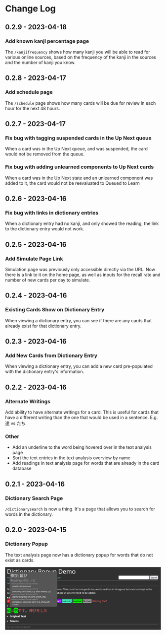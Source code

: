 # Change Log

## 0.2.9 - 2023-04-18
### Add known kanji percentage page
The `/kanjifrequency` shows how many kanji you will be able to read for various online sources, based on the frequency of the kanji in the sources and the number of kanji you know.

## 0.2.8 - 2023-04-17
### Add schedule page
The `/schedule` page shows how many cards will be due for review in each hour for the next 48 hours.

## 0.2.7 - 2023-04-17
### Fix bug with tagging suspended cards in the Up Next queue
When a card was in the Up Next queue, and was suspended, the card would not be removed from the queue.

### Fix bug with adding unlearned components to Up Next cards
When a card was in the Up Next state and an unlearned component was added to it, the card would not be reevaluated to Queued to Learn

## 0.2.6 - 2023-04-16
### Fix bug with links in dictionary entries
When a dictionary entry had no kanji, and only showed the reading, the link to the dictionary entry would not work.

## 0.2.5 - 2023-04-16
### Add Simulate Page Link
Simulation page was previously only accessible directly via the URL. Now there is a link to it on the home page, as well as inputs for the recall rate and number of new cards per day to simulate.

## 0.2.4 - 2023-04-16
### Existing Cards Show on Dictionary Entry
When viewing a dictionary entry, you can see if there are any cards that already exist for that dictionary entry.

## 0.2.3 - 2023-04-16
### Add New Cards from Dictionary Entry
When viewing a dictionary entry, you can add a new card pre-populated with the dictionary entry's information.

## 0.2.2 - 2023-04-16
### Alternate Writings
Add ability to have alternate writings for a card. This is useful for cards that have a different writing than the one that would be used in a sentence. E.g. 達 vs たち.

### Other
- Add an underline to the word being hovered over in the text analysis page
- Sort the text entries in the text analysis overview by name
- Add readings in text analysis page for words that are already in the card database

## 0.2.1 - 2023-04-16
### Dictionary Search Page
`/dictionarysearch` is now a thing. It's a page that allows you to search for words in the dictionary.

## 0.2.0 - 2023-04-15
### Dictionary Popup
The text analysis page now has a dictionary popup for words that do not exist as cards.

![Dictionary Popup](static/img/dictionary_popup.png)